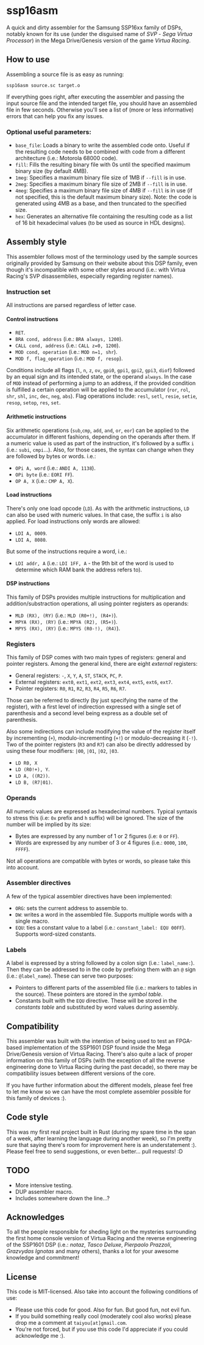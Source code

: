 # ssp16asm

A quick and dirty assembler for the Samsung SSP16xx family of DSPs, notably known for its use (under the disguised name of _SVP_ - *Sega Virtua Processor*) in the Mega Drive/Genesis version of the game *Virtua Racing*.

## How to use

Assembling a source file is as easy as running:

```
ssp16asm source.sc target.o
```

If everything goes right, after executing the assembler and passing the input source file and the intended target file, you should have an assembled file in few seconds. Otherwise you'll see a list of (more or less informative) errors that can help you fix any issues.

### Optional useful parameters:

- `base_file`: Loads a binary to write the assembled code onto. Useful if the resulting code needs to be combined with code from a different architecture (i.e.: Motorola 68000 code).
- `fill`: Fills the resulting binary file with 0s until the specified maximum binary size (by default 4MB).
- `1meg`: Specifies a maximum binary file size of 1MB if `--fill` is in use.
- `2meg`: Specifies a maximum binary file size of 2MB if `--fill` is in use.
- `4meg`: Specifies a maximum binary file size of 4MB if `--fill` is in use (if not specified, this is the default maximum binary size). Note: the code is generated using 4MB as a base, and then truncated to the specified size.
- `hex`: Generates an alternative file containing the resulting code as a list of 16 bit hexadecimal values (to be used as source in HDL designs).

## Assembly style

This assembler follows most of the terminology used by the sample sources originally provided by Samsung on their website about this DSP family, even though it's incompatible with some other styles around (i.e.: with Virtua Racing's SVP disassemblies, especially regarding register names).

### Instruction set

All instructions are parsed regardless of letter case.

#### Control instructions

* `RET`.
* `BRA cond, address` (i.e.: `BRA always, 1200`).
* `CALL cond, address` (i.e.: `CALL z=0, 1200`).
* `MOD cond, operation` (i.e.: `MOD n=1, shr`).
* `MOD f, flag_operation` (i.e.: `MOD f, resop`).

Conditions include all flags (`l`, `n`, `z`, `ov`, `gpi0`, `gpi1`, `gpi2`, `gpi3`, `diof`) followed by an equal sign and its intended state, or the operand `always`. In the case of `MOD` instead of performing a jump to an address, if the provided condition is fulfilled a certain operation will be applied to the accumulator (`ror`, `rol`, `shr`, `shl`, `inc`, `dec`, `neg`, `abs`). Flag operations include: `resl`, `setl`, `resie`, `setie`, `resop`, `setop`, `res`, `set`.

#### Arithmetic instructions

Six arithmetic operations (`sub`,`cmp`, `add`, `and`, `or`, `eor`) can be applied to the accumulator in different fashions, depending on the operands after them. If a numeric value is used as part of the instruction, it's followed by a suffix `i` (i.e.: `subi`, `cmpi`...). Also, for those cases, the syntax can change when they are followed by bytes or words. i.e.:

* `OPi A, word` (i.e.: `ANDI A, 1138`).
* `OPi byte` (i.e.: `EORI FF`).
* `OP A, X` (i.e.: `CMP A, X`).

#### Load instructions

There's only one load opcode (`LD`). As with the arithmetic instructions, `LD` can also be used with numeric values. In that case, the suffix `i` is also applied. For load instructions only words are allowed:

* `LDI A, 0009`.
* `LDI A, 8080`.

But some of the instructions require a word, i.e.:

* `LDI addr, A` (i.e.: `LDI 1FF, A` - the 9th bit of the word is used to determine which RAM bank the address refers to).

#### DSP instructions

This family of DSPs provides multiple instructions for multiplication and addition/substraction operations, all using pointer registers as operands:

* `MLD (RX), (RY)` (i.e.: `MLD (R0+!), (R4+)`).
* `MPYA (RX), (RY)` (i.e.: `MPYA (R2), (R5+)`).
* `MPYS (RX), (RY)` (i.e.: `MPYS (R0-!), (R4)`).

### Registers

This family of DSP comes with two main types of registers: general and pointer registers. Among the general kind, there are eight _external_ registers:

* General registers: `-`, `X`, `Y`, `A`, `ST`, `STACK`, `PC`, `P`.
* External registers: `ext0`, `ext1`, `ext2`, `ext3`, `ext4`, `ext5`, `ext6`, `ext7`.
* Pointer registers: `R0`, `R1`, `R2`, `R3`, `R4`, `R5`, `R6`, `R7`.

Those can be referred to directly (by just specifying the name of the register), with a first level of indirection expressed with a single set of parenthesis and a second level being express as a double set of parenthesis.

Also some indirections can include modifying the value of the register itself by incrementing (`+`), modulo-incrementing (`+!`) or modulo-decreasing it (`-!`). Two of the pointer registers (`R3` and `R7`) can also be directly addressed by using these four modifiers: `|00`, `|01`, `|02`, `|03`. 

* `LD R0, X`
* `LD (R0!+), Y`.
* `LD A, ((R2))`.
* `LD B, (R7|01)`.

### Operands

All numeric values are expressed as hexadecimal numbers. Typical syntaxis to stress this (i.e: `0x` prefix and `h` suffix) will be ignored. The size of the number will be implied by its size:

* Bytes are expressed by any number of 1 or 2 figures (i.e: `0` or `FF`).
* Words are expressed by any number of 3 or 4 figures (i.e.: `0000`, `100`, `FFFF`).

Not all operations are compatible with bytes or words, so please take this into account. 

### Assembler directives

A few of the typical assembler directives have been implemented:

* `ORG`: sets the current address to assemble to.
* `DW`: writes a word in the assembled file. Supports multiple words with a single macro.
* `EQU`: ties a constant value to a label (i.e.: `constant_label: EQU 00FF`). Supports word-sized constants.

### Labels

A label is expressed by a string followed by a colon sign (i.e.: `label_name:`). Then they can be addressed to in the code by prefixing them with an `@` sign (i.e.: `@label_name`).  These can serve two purposes:

* Pointers to different parts of the assembled file (i.e.: markers to tables in the source). These pointers are stored in the *symbol table*.
* Constants built with the `EQU` directive. These will be stored in the *constants table* and substituted by word values during assembly.

## Compatibility

This assembler was built with the intention of being used to test an FPGA-based implementation of the SSP1601 DSP found inside the Mega Drive/Genesis version of Virtua Racing. There's also quite a lack of proper information on this family of DSPs (with the exception of all the reverse engineering done to Virtua Racing during the past decade), so there may be compatibility issues between different versions of the core.

If you have further information about the different models, please feel free to let me know so we can have the most complete assembler possible for this family of devices :).

## Code style

This was my first real project built in Rust (during my spare time in the span of a week, after learning the language during another week), so I'm pretty sure that saying there's room for improvement here is an understatement :). Please feel free to send suggestions, or even better... pull requests! :D

## TODO

* More intensive testing.
* DUP assembler macro.
* Includes somewhere down the line...?

## Acknowledges

To all the people responsible for sheding light on the mysteries surrounding the first home console version of Virtua Racing and the reverse engineering of the SSP1601 DSP (i.e.: *notaz*, *Tasco Deluxe*, *Pierpaolo Prazzoli*, *Grazvydas Ignotas* and many others), thanks a lot for your awesome knowledge and commitment!

## License

This code is MIT-licensed. Also take into account the following conditions of use:

* Please use this code for good. Also for fun. But good fun, not evil fun.
* If you build something really cool (moderately cool also works) please drop me a comment at `taiyou[at]gmail.com`.
* You're not forced, but if you use this code I'd appreciate if you could acknowledge me :).